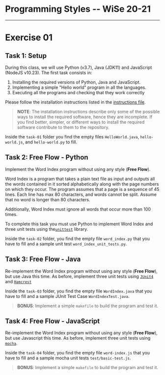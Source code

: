 # Programming Styles -- WiSe 20-21
---

# Exercise 01

## Task 1: Setup
During this class, we will use Python (v3.7), Java (JDK11) and JavaScript (NodeJS v10.23). The first task consists in:

1. Installing the required versions of Python, Java and JavaScript.
2. Implementing a simple "Hello world" program in all the languages.
3. Executing all the programs and checking that they work correctly

Please follow the installation instructions listed in the [instructions file](./instructions.md).

> **NOTE**: The installation instructions describe only some of the possible ways to install the required software, hence they are incomplete. If you find better, simpler, or different ways to install the required software contribute to them to the repository.

Inside the `task-01` folder you find the empty files `HelloWorld.java`, `hello-world.js`, and `hello-world.py` to fill.

## Task 2: Free Flow - Python
Implement the Word Index program without using any style (**Free Flow**).

Word Index is a program that takes a plain text file as input and outputs all the words contained in it sorted alphabetically along with the page numbers on which they occur. The program assumes that a page is a sequence of 45 lines. 
Each line has max 80 characters, and words cannot be split. Assume that no word is longer than 80 characters.

Additionally, Word Index must ignore all words that occur more than 100 times.

To complete this task you must use Python to implement Word Index and three unit tests using the[`unittest`](https://docs.python.org/3/library/unittest.html) library.

Inside the `task-02` folder, you find the empty file `word_index.py` that you have to fill and a sample unit test `word_index_unit_tests.py`.


## Task 3: Free Flow - Java

Re-implement the Word Index program without using any style (**Free Flow**), but use Java this time. As before, implement three unit tests using [`JUnit4`](https://junit.org/junit4/) and [`Hamcrest`](http://hamcrest.org/)

Inside the `task-03` folder, you find the empty file `WordIndex.java` that you have to fill and a sample JUnit Test Case  `WordIndexTest.java`.

> **BONUS**: Implement a simple `makefile` to build the program and test it.

## Task 4: Free Flow - JavaScript

Re-implement the Word Index program without using any style (**Free Flow**), but use Javascript this time. As before, implement three unit tests using [`mocha`](https://mochajs.org/).

Inside the `task-04` folder, you find the empty file `word-index.js` that you have to fill and a sample mocha unit tests  `test/basic-test.js`.

> **BONUS**: Implement a simple `makefile` to build the program and test it.